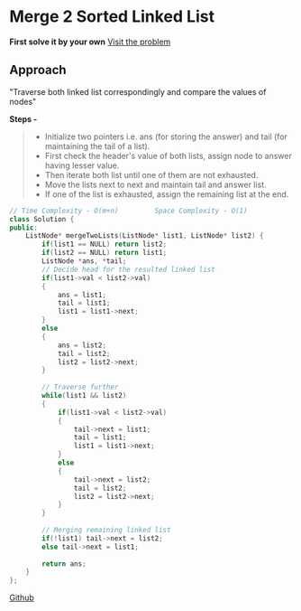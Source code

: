 # Merge 2 Sorted Linked List

**First solve it by your own** [Visit the problem](https://leetcode.com/problems/merge-two-sorted-lists)

## Approach

"Traverse both linked list correspondingly and compare the values of nodes"

**Steps -**
> - Initialize two pointers i.e. ans (for storing the answer) and tail (for maintaining the tail of a list).
> - First check the header's value of both lists, assign node to answer having lesser value.
> - Then iterate both list until one of them are not exhausted.
> - Move the lists next to next and maintain tail and answer list.
> - If one of the list is exhausted, assign the remaining list at the end.



```cpp
// Time Complexity - O(m+n)         Space Complexity - O(1)
class Solution {
public:
    ListNode* mergeTwoLists(ListNode* list1, ListNode* list2) {
        if(list1 == NULL) return list2;
        if(list2 == NULL) return list1;
        ListNode *ans, *tail;
        // Decide head for the resulted linked list
        if(list1->val < list2->val)
        {
            ans = list1;
            tail = list1;
            list1 = list1->next;
        }
        else
        {
            ans = list2;
            tail = list2;
            list2 = list2->next;
        }
        
        // Traverse further
        while(list1 && list2)
        {
            if(list1->val < list2->val)
            {
                tail->next = list1;
                tail = list1;
                list1 = list1->next;
            }
            else
            {
                tail->next = list2;
                tail = list2;
                list2 = list2->next;
            }
        }
        
        // Merging remaining linked list
        if(!list1) tail->next = list2;
        else tail->next = list1;
        
        return ans;
    }
};
```

[Github](https://github.com/Hg03/)